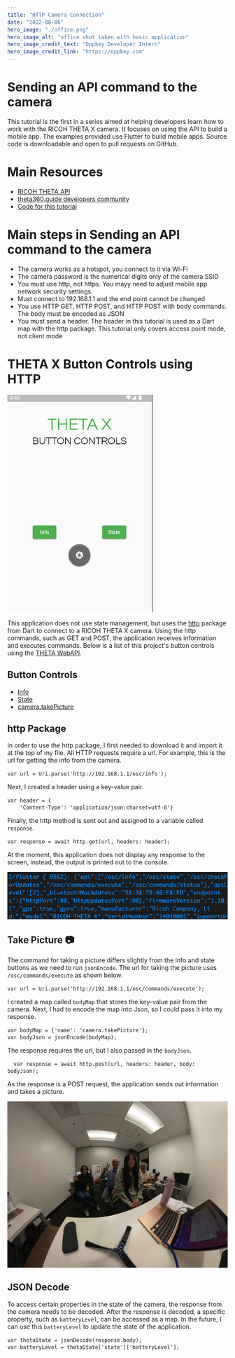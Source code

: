 ```yaml
---
title: "HTTP Camera Connection"
date: "2022-08-06"
hero_image: "./office.png"
hero_image_alt: "office shot taken with basic application"
hero_image_credit_text: "Oppkey Developer Intern"
hero_image_credit_link: "https://oppkey.com"
---
```


# Sending an API command to the camera

This tutorial is the first in a series aimed at helping developers learn how to work with the RICOH THETA X camera. It focuses on using the API to build a mobile app. The examples provided use Flutter to build mobile apps. Source code is downloadable and open to pull requests on GitHub.

# Main Resources

* [RICOH THETA API](https://api.ricoh/docs/theta-web-api-v2.1/)
* [theta360.guide developers community](https://www2.theta360.guide/)
* [Code for this tutorial](https://github.com/theta360developers/theta_x_gs1)

# Main steps in Sending an API command to the camera

* The camera works as a hotspot, you connect to it via Wi-Fi
* The camera password is the numerical digits only of the camera SSID
* You must use http, not https. You mayy need to adjust mobile app network security settings
* Must connect to 192.168.1.1 and the end point cannot be changed
* You use HTTP GET, HTTP POST, and HTTP POST with body commands. The body must be encoded as JSON
* You must send a header. The header in this tutorial is used as a Dart map with the http package. This tutorial only covers access point mode, not client mode

# THETA X Button Controls using HTTP

![screenshot](../../docs/layout.png)

This application does not use state management, but uses the [http](https://pub.dev/packages/http) package from Dart to connect to a RICOH THETA X camera. Using the http commands, such as GET and POST, the application receives information and executes commands. Below is a list of this project's button controls using the [THETA WebAPI](https://api.ricoh/docs/theta-web-api-v2.1/). 

## Button Controls

* [Info](https://api.ricoh/docs/theta-web-api-v2.1/protocols/info/)
* [State](https://api.ricoh/docs/theta-web-api-v2.1/protocols/state/)
* [camera.takePicture](https://api.ricoh/docs/theta-web-api-v2.1/commands/camera.take_picture/)

## http Package

In order to use the http package, I first needed to download it and import it at the top of my file. All HTTP requests require a url. For example, this is the url for getting the info from the camera. 

```
var url = Uri.parse('http://192.168.1.1/osc/info');
```

Next, I created a header using a key-value pair. 

```
var header = {
    'Content-Type': 'application/json;charset=utf-8'}
```

Finally, the http method is sent out and assigned to a variable called `response`.

```
var response = await http.get(url, headers: header);
```

At the moment, this application does not display any response to the screen, instead, the output is printed out to the console. 

![output](../../docs/output.png)

## Take Picture 📷

The command for taking a picture differs slightly from the info and state buttons as we need to run `jsonEncode`. The url for taking the picture uses `/osc/commands/execute` as shown below.

```
var url = Uri.parse('http://192.168.1.1/osc/commands/execute');
```

I created a map called `bodyMap` that stores the key-value pair from the camera. Next, I had to encode the map into Json, so I could pass it into my response. 

```
var bodyMap = {'name': 'camera.takePicture'};
var bodyJson = jsonEncode(bodyMap);
```

The response requires the url, but I also passed in the `bodyJson`.

```
  var response = await http.post(url, headers: header, body: bodyJson);
```

As the response is a POST request, the application sends out information and takes a picture. 

![example picture](../../docs/screenshot.jpg)

## JSON Decode

To access certain properties in the state of the camera, the response from the camera needs to be decoded. After the response is decoded, a specific property, such as `batteryLevel`, can be accessed as a map. In the future, I can use this `batteryLevel` to update the state of the application. 

```
var thetaState = jsonDecode(response.body);
var batteryLevel = thetaState['state']['batteryLevel'];
```
